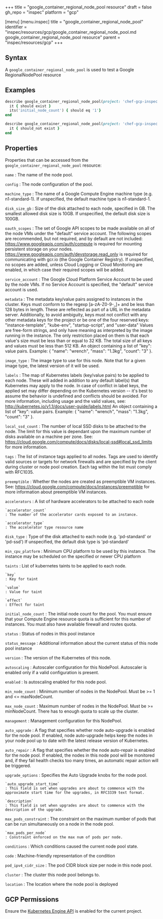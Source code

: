 +++
title = "google_container_regional_node_pool resource"
draft = false
gh_repo = "inspec"
platform = "gcp"

[menu]
  [menu.inspec]
    title = "google_container_regional_node_pool"
    identifier = "inspec/resources/gcp/google_container_regional_node_pool.md google_container_regional_node_pool resource"
    parent = "inspec/resources/gcp"
+++

## Syntax

A `google_container_regional_node_pool` is used to test a Google RegionalNodePool resource

## Examples

```ruby
describe google_container_regional_node_pool(project: 'chef-gcp-inspec', location: 'europe-west2', cluster: 'inspec-gcp-regional-cluster', name: 'inspec-gcp-regional-node-pool') do
  it { should exist }
  its('initial_node_count') { should eq '1'}
end

describe google_container_regional_node_pool(project: 'chef-gcp-inspec', location: 'europe-west2', cluster: 'inspec-gcp-regional-cluster', name: 'nonexistent') do
  it { should_not exist }
end
```

## Properties

Properties that can be accessed from the `google_container_regional_node_pool` resource:

`name`
: The name of the node pool.

`config`
: The node configuration of the pool.

  `machine_type`
  : The name of a Google Compute Engine machine type (e.g. n1-standard-1).  If unspecified, the default machine type is n1-standard-1.

  `disk_size_gb`
  : Size of the disk attached to each node, specified in GB. The smallest allowed disk size is 10GB. If unspecified, the default disk size is 100GB.

  `oauth_scopes`
  : The set of Google API scopes to be made available on all of the node VMs under the "default" service account.  The following scopes are recommended, but not required, and by default are not included:  https://www.googleapis.com/auth/compute is required for mounting persistent storage on your nodes. https://www.googleapis.com/auth/devstorage.read_only is required for communicating with gcr.io (the Google Container Registry).  If unspecified, no scopes are added, unless Cloud Logging or Cloud Monitoring are enabled, in which case their required scopes will be added.

  `service_account`
  : The Google Cloud Platform Service Account to be used by the node VMs.  If no Service Account is specified, the "default" service account is used.

  `metadata`
  : The metadata key/value pairs assigned to instances in the cluster.  Keys must conform to the regexp [a-zA-Z0-9-_]+ and be less than 128 bytes in length. These are reflected as part of a URL in the metadata server. Additionally, to avoid ambiguity, keys must not conflict with any other metadata keys for the project or be one of the four reserved keys: "instance-template", "kube-env", "startup-script", and "user-data"  Values are free-form strings, and only have meaning as interpreted by the image running in the instance. The only restriction placed on them is that each value's size must be less than or equal to 32 KB.  The total size of all keys and values must be less than 512 KB.  An object containing a list of "key": value pairs. Example: { "name": "wrench", "mass": "1.3kg", "count": "3" }.

  `image_type`
  : The image type to use for this node.  Note that for a given image type, the latest version of it will be used.

  `labels`
  : The map of Kubernetes labels (key/value pairs) to be applied to each node. These will added in addition to any default label(s) that Kubernetes may apply to the node. In case of conflict in label keys, the applied set may differ depending on the Kubernetes version -- it's best to assume the behavior is undefined and conflicts should be avoided. For more information, including usage and the valid values, see:   http://kubernetes.io/v1.1/docs/user-guide/labels.html  An object containing a list of "key": value pairs. Example: { "name": "wrench", "mass": "1.3kg", "count": "3" }.

  `local_ssd_count`
  : The number of local SSD disks to be attached to the node.  The limit for this value is dependant upon the maximum number of disks available on a machine per zone. See:  https://cloud.google.com/compute/docs/disks/local-ssd#local_ssd_limits  for more information.

  `tags`
  : The list of instance tags applied to all nodes. Tags are used to identify valid sources or targets for network firewalls and are specified by the client during cluster or node pool creation. Each tag within the list must comply with RFC1035.

  `preemptible`
  : Whether the nodes are created as preemptible VM instances. See: https://cloud.google.com/compute/docs/instances/preemptible for more information about preemptible VM instances.

  `accelerators`
  : A list of hardware accelerators to be attached to each node

    `accelerator_count`
    : The number of the accelerator cards exposed to an instance.

    `accelerator_type`
    : The accelerator type resource name

  `disk_type`
  : Type of the disk attached to each node (e.g. 'pd-standard' or 'pd-ssd')  If unspecified, the default disk type is 'pd-standard'

  `min_cpu_platform`
  : Minimum CPU platform to be used by this instance. The instance may be scheduled on the specified or newer CPU platform

  `taints`
  : List of kubernetes taints to be applied to each node.

    `key`
    : Key for taint

    `value`
    : Value for taint

    `effect`
    : Effect for taint

`initial_node_count`
: The initial node count for the pool. You must ensure that your Compute Engine resource quota is sufficient for this number of instances. You must also have available firewall and routes quota.

`status`
: Status of nodes in this pool instance

`status_message`
: Additional information about the current status of this node pool instance

`version`
: The version of the Kubernetes of this node.

`autoscaling`
: Autoscaler configuration for this NodePool. Autoscaler is enabled only if a valid configuration is present.

  `enabled`
  : Is autoscaling enabled for this node pool.

  `min_node_count`
  : Minimum number of nodes in the NodePool. Must be >= 1 and <= maxNodeCount.

  `max_node_count`
  : Maximum number of nodes in the NodePool. Must be >= minNodeCount. There has to enough quota to scale up the cluster.

`management`
: Management configuration for this NodePool.

  `auto_upgrade`
  : A flag that specifies whether node auto-upgrade is enabled for the node pool. If enabled, node auto-upgrade helps keep the nodes in your node pool up to date with the latest release version of Kubernetes.

  `auto_repair`
  : A flag that specifies whether the node auto-repair is enabled for the node pool. If enabled, the nodes in this node pool will be monitored and, if they fail health checks too many times, an automatic repair action will be triggered.

  `upgrade_options`
  : Specifies the Auto Upgrade knobs for the node pool.

    `auto_upgrade_start_time`
    : This field is set when upgrades are about to commence with the approximate start time for the upgrades, in RFC3339 text format.

    `description`
    : This field is set when upgrades are about to commence with the description of the upgrade.

`max_pods_constraint`
: The constraint on the maximum number of pods that can be run simultaneously on a node in the node pool.

    `max_pods_per_node`
    : Constraint enforced on the max num of pods per node.

`conditions`
: Which conditions caused the current node pool state.

  `code`
  : Machine-friendly representation of the condition

`pod_ipv4_cidr_size`
: The pod CIDR block size per node in this node pool.

`cluster`
: The cluster this node pool belongs to.

`location`
: The location where the node pool is deployed

## GCP Permissions

Ensure the [Kubernetes Engine API](https://console.cloud.google.com/apis/library/container.googleapis.com/) is enabled for the current project.
